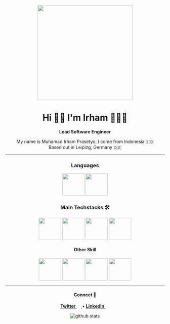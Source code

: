 <div align="center">
  <img src="https://media.giphy.com/media/cID9NShVKKjHs5ygCP/giphy.gif" width="300" />
  <h1>Hi 👋🏼 I'm Irham 🙋🏻‍♂️</h1>
  <strong>Lead Software Engineer</strong>
  <p>My name is Muhamad Irham Prasetyo, I come from Indonesia 🇮🇩 <br/> Based out in Leipizg, Germany 🇩🇪</strong>
  
  <hr/>
  
  <h3>Languages</h3>
  <img src="https://cloud.githubusercontent.com/assets/10656223/15247118/e71dc6a2-1909-11e6-9b90-ae86204f41c3.png" width="70" />
  <img src="https://www.rust-lang.org/logos/rust-logo-256x256-blk.png" width="70" />
  
  <h3>Main Techstacks 🛠</h4>
  <img src="https://media.giphy.com/media/eNAsjO55tPbgaor7ma/giphy.gif" width="70" />
  <img src="https://media.giphy.com/media/kdFc8fubgS31b8DsVu/giphy.gif" width="70" />
  <img src="https://media.giphy.com/media/VgGthkhUvGgOit7Y9i/giphy.gif" width="70" />
  <img src="https://upload.wikimedia.org/wikipedia/commons/1/17/GraphQL_Logo.svg" width="70" />
  
  <h4>Other Skill</h4>
  <img src="https://media.giphy.com/media/Sr8xDpMwVKOHUWDVRD/giphy.gif" width="70" />
  <img src="https://media.giphy.com/media/XEDIHHp3i8bVoEdxd7/giphy.gif" width="70" />
  <img src="https://media.giphy.com/media/Ri2TUcKlaOcaDBxFpY/giphy.gif" width="70" />
  <img src="https://www.drupal.org/files/styles/grid-3-2x/public/project-images/aws-logo.png" width="70" />
  <hr />
  
  <div>
    <h4>Connect 🤝</h4>
    <p>
      <a href='https://twitter.com/irhamputra'>
        <strong>Twitter</strong> <img src="https://upload.wikimedia.org/wikipedia/commons/e/e4/Twitter_Verified_Badge.svg" width="13" />
      </a>
      •
      <a href='https://de.linkedin.com/in/muhamad-irham-prasetyo/en-us?trk=profile-badge'>
        <strong>LinkedIn</strong> <img src="https://upload.wikimedia.org/wikipedia/commons/c/ca/LinkedIn_logo_initials.png" width="13" />
      </a> 
    </p>
  </div>
  
  ![github stats](https://github-readme-stats.vercel.app/api?username=irhamputra&show_icons=true)
</div>
